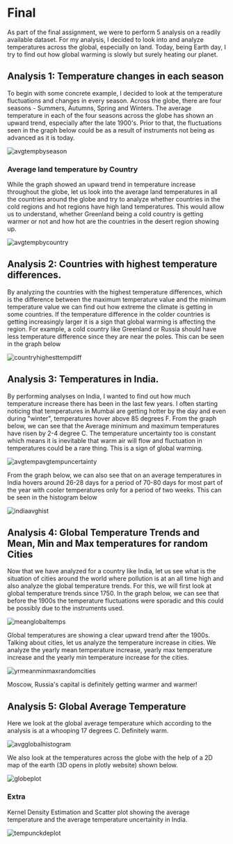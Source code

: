 # Final

As part of the final assignment, we were to perform 5 analysis on a readily available dataset.
For my analysis, I decided to look into and analyze temperatures across the global, especially on land.
Today, being Earth day, I try to find out how global warming is slowly but surely heating our planet.

## Analysis 1: Temperature changes in each season

To begin with some concrete example, I decided to look at the temperature fluctuations and changes in every season. Across the globe, there are four seasons - Summers, Autumns, Spring and Winters. The average temperature in each of the four seasons across the globe has shown an upward trend, especially after the late 1900's. Prior to that, the fluctuations seen in the graph below could be as a result of instruments not being as advanced as it is today.

![avgtempbyseason](https://cloud.githubusercontent.com/assets/25044644/25309105/dddeeaf2-2791-11e7-9ed5-9fc2cc16032a.png)

### Average land temperature by Country

While the graph showed an upward trend in temperature increase throughout the globe, let us look into the average land temperatures in all the countries around the globe and try to analyze whether countries in the cold regions and hot regions have high land temperatures. This would allow us to understand, whether Greenland being a cold country is getting warmer or not and how hot are the countries in the desert region showing up.

![avgtempbycountry](https://cloud.githubusercontent.com/assets/25044644/25309220/31d525e2-2795-11e7-98e5-0dce316cdc20.png)

## Analysis 2: Countries with highest temperature differences.

By analyzing the countries with the highest temperature differences, which is the difference between the maximum temperature value and the minimum temperature value we can find out how extreme the climate is getting in some countries. If the temperature difference in the colder countries is getting increasingly larger it is a sign that global warming is affecting the region. For example, a cold country like Greenland or Russia should have less temperature difference since they are near the poles. This can be seen in the graph below

![countryhighesttempdiff](https://cloud.githubusercontent.com/assets/25044644/25309253/6621145e-2796-11e7-8f0e-7e205c9122d7.png)

## Analysis 3: Temperatures in India.

By performing analyses on India, I wanted to find out how much temperature increase there has been in the last few years. I often starting noticing that temperatures in Mumbai are getting hotter by the day and even during "winter", temperatures hover above 85 degrees F. From the graph below, we can see that the Average minimum and maximum temperatures have risen by 2-4 degree C. The temperature uncertainty too is constant which means it is inevitable that warm air will flow and fluctuation in temperatures could be a rare thing. This is a sign of global warming. 

![avgtempavgtempuncertainty](https://cloud.githubusercontent.com/assets/25044644/25309317/db5921ca-2797-11e7-9cc9-ce88b19ad79c.png)

From the graph below, we can also see that on an average temperatures in India hovers around 26-28 days for a period of 70-80 days for most part of the year with cooler temperatures only for a period of two weeks. This can be seen in the histogram below

![indiaavghist](https://cloud.githubusercontent.com/assets/25044644/25309338/64a852ac-2798-11e7-84d8-3864fa66dac6.png)

## Analysis 4: Global Temperature Trends and Mean, Min and Max temperatures for random Cities

Now that we have analyzed for a country like India, let us see what is the situation of cities around the world where pollution is at an all time high and also analyze the global temperature trends. For this, we will first look at global temperature trends since 1750. In the graph below, we can see that before the 1900s the temperature fluctuations were sporadic and this could be possibly due to the instruments used.

![meanglobaltemps](https://cloud.githubusercontent.com/assets/25044644/25309354/fabd92ca-2798-11e7-88cf-c64c61276d01.png)

Global temperatures are showing a clear upward trend after the 1900s.
Talking about cities, let us analyze the temperature increase in cities.
We analyze the yearly mean temperature increase, yearly max temperature increase and the yearly min temperature increase for the cities.

![yrmeanminmaxrandomcities](https://cloud.githubusercontent.com/assets/25044644/25309365/4947738e-2799-11e7-866b-a01312dae3fd.png)

Moscow, Russia's capital is definitely getting warmer and warmer!

## Analysis 5: Global Average Temperature 

Here we look at the global average temperature which according to the analysis is at a whooping 17 degrees C. Definitely warm.

![avgglobalhistogram](https://cloud.githubusercontent.com/assets/25044644/25309543/2edb3878-279e-11e7-9e87-67b4a0cec27b.png)

We also look at the temperatures across the globe with the help of a 2D map of the earth (3D opens in plotly website) shown below. 

![globeplot](https://cloud.githubusercontent.com/assets/25044644/25309556/6b0e48da-279e-11e7-9de9-b6ad818bb31c.png)

### Extra

Kernel Density Estimation and Scatter plot showing the average temperature and the average temperature uncertainity in India.

![tempunckdeplot](https://cloud.githubusercontent.com/assets/25044644/25309568/b7e824f0-279e-11e7-830e-345b91f0ea3e.png)



















